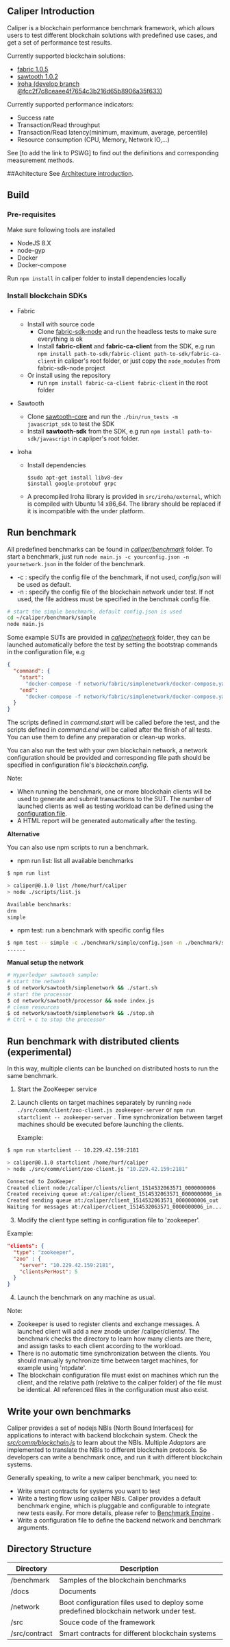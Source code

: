 ## Caliper Introduction

Caliper is a blockchain performance benchmark framework, which allows users to test different blockchain solutions with predefined use cases, and get a set of performance test results.

Currently supported blockchain solutions:

* [fabric 1.0.5](https://github.com/hyperledger/fabric)
* [sawtooth 1.0.2](https://github.com/hyperledger/sawtooth-core)
* [Iroha (develop branch @fcc2f7c8ceaee4f7654c3b216d65b8906a35f633)](https://github.com/hyperledger/iroha)

Currently supported performance indicators:

* Success rate
* Transaction/Read throughput
* Transaction/Read latency(minimum, maximum, average, percentile)
* Resource consumption (CPU, Memory, Network IO,...)

See [to add the link to PSWG] to find out the definitions and corresponding measurement methods.

##Achitecture
See [Architecture introduction](docs/Architecture.md).

## Build

### Pre-requisites

Make sure following tools are installed

* NodeJS 8.X
* node-gyp
* Docker
* Docker-compose

Run `npm install` in caliper folder to install dependencies locally

### Install blockchain SDKs

* Fabric

  * Install with source code
    * Clone [fabric-sdk-node](https://github.com/hyperledger/fabric-sdk-node) and run the headless tests to make sure everything is ok
    * Install **fabric-client** and **fabric-ca-client** from the SDK, e.g run `npm install path-to-sdk/fabric-client path-to-sdk/fabric-ca-client` in caliper's root folder, or just copy the `node_modules` from fabric-sdk-node project
  * Or install using the repository
    * run `npm install fabric-ca-client fabric-client` in the root folder

* Sawtooth

  * Clone [sawtooth-core](https://github.com/hyperledger/sawtooth-core) and run the `./bin/run_tests -m javascript_sdk` to test the SDK
  * Install **sawtooth-sdk** from the SDK, e.g run `npm install path-to-sdk/javascript` in capliper's root folder.

* Iroha

  * Install dependencies

    ```
    $sudo apt-get install libv8-dev
    $install google-protobuf grpc
    ```

  * A precompiled Iroha library is provided in `src/iroha/external`, which is compiled with Ubuntu 14 x86_64. The library should be replaced if it is incompatible with the under platform.

## Run benchmark

All predefined benchmarks can be found in [_caliper/benchmark_](./benchmark) folder.
To start a benchmark, just run `node main.js -c yourconfig.json -n yournetwork.json` in the folder of the benchmark.

* -c : specify the config file of the benchmark, if not used, _config.json_ will be used as default.
* -n : specify the config file of the blockchain network under test. If not used, the file address must be specified in the benchmak config file.

```bash
# start the simple benchmark, default config.json is used
cd ~/caliper/benchmark/simple
node main.js
```

Some example SUTs are provided in [_caliper/network_](./network) folder, they can be launched automatically before the test by setting the bootstrap commands in the configuration file, e.g

```json
{
  "command": {
    "start":
      "docker-compose -f network/fabric/simplenetwork/docker-compose.yaml up -d",
    "end":
      "docker-compose -f network/fabric/simplenetwork/docker-compose.yaml down;docker rm $(docker ps -aq)"
  }
}
```

The scripts defined in _command.start_ will be called before the test, and the scripts defined in _command.end_ will be called after the finish of all tests. You can use them to define any preparation or clean-up works.

You can also run the test with your own blockchain network, a network configuration should be provided and corresponding file path should be specified in configuration file's _blockchain.config_.

Note:

* When running the benchmark, one or more blockchain clients will be used to generate and submit transactions to the SUT. The number of launched clients as well as testing workload can be defined using the [configuration file](./docs/Architecture.md#configuration-file).
* A HTML report will be generated automatically after the testing.

**Alternative**

You can also use npm scripts to run a benchmark.

* npm run list: list all available benchmarks

```bash
$ npm run list

> caliper@0.1.0 list /home/hurf/caliper
> node ./scripts/list.js

Available benchmarks:
drm
simple
```

* npm test: run a benchmark with specific config files

```bash
$ npm test -- simple -c ./benchmark/simple/config.json -n ./benchmark/simple/fabric.json
......
```

**Manual setup the network**

```bash
# Hyperledger sawtooth sample:
# start the network
$ cd network/sawtooth/simplenetwork && ./start.sh
# start the processor
$ cd network/sawtooth/processor && node index.js
# clean resources
$ cd network/sawtooth/simplenetwork && ./stop.sh
# Ctrl + c to stop the processor
```

## Run benchmark with distributed clients (experimental)

In this way, multiple clients can be launched on distributed hosts to run the same benchmark.

1.  Start the ZooKeeper service
2.  Launch clients on target machines separately by running `node ./src/comm/client/zoo-client.js zookeeper-server` or `npm run startclient -- zookeeper-server` . Time synchronization between target machines should be executed before launching the clients.

    Example:

```bash
$ npm run startclient -- 10.229.42.159:2181

> caliper@0.1.0 startclient /home/hurf/caliper
> node ./src/comm/client/zoo-client.js "10.229.42.159:2181"

Connected to ZooKeeper
Created client node:/caliper/clients/client_1514532063571_0000000006
Created receiving queue at:/caliper/client_1514532063571_0000000006_in
Created sending queue at:/caliper/client_1514532063571_0000000006_out
Waiting for messages at:/caliper/client_1514532063571_0000000006_in......
```

3.  Modify the client type setting in configuration file to 'zookeeper'.

Example:

```json
"clients": {
  "type": "zookeeper",
  "zoo" : {
    "server": "10.229.42.159:2181",
    "clientsPerHost": 5
  }
}
```

4.  Launch the benchmark on any machine as usual.

Note:

* Zookeeper is used to register clients and exchange messages. A launched client will add a new znode under /caliper/clients/. The benchmark checks the directory to learn how many clients are there, and assign tasks to each client according to the workload.
* There is no automatic time synchronization between the clients. You should manually synchronize time between target machines, for example using 'ntpdate'.
* The blockchain configuration file must exist on machines which run the client, and the relative path (relative to the caliper folder) of the file must be identical. All referenced files in the configuration must also exist.

## Write your own benchmarks

Caliper provides a set of nodejs NBIs (North Bound Interfaces) for applications to interact with backend blockchain system. Check the [_src/comm/blockchain.js_](./src/comm/blockchain.js) to learn about the NBIs. Multiple _Adaptors_ are implemented to translate the NBIs to different blockchain protocols. So developers can write a benchmark once, and run it with different blockchain systems.

Generally speaking, to write a new caliper benchmark, you need to:

* Write smart contracts for systems you want to test
* Write a testing flow using caliper NBIs. Caliper provides a default benchmark engine, which is pluggable and configurable to integrate new tests easily. For more details, please refer to [Benchmark Engine](./docs/Architecture.md#benchmark-engine) .
* Write a configuration file to define the backend network and benchmark arguments.

## Directory Structure

| **Directory** | **Description**                                                                        |
| ------------- | -------------------------------------------------------------------------------------- |
| /benchmark    | Samples of the blockchain benchmarks                                                   |
| /docs         | Documents                                                                              |
| /network      | Boot configuration files used to deploy some predefined blockchain network under test. |
| /src          | Souce code of the framework                                                            |
| /src/contract | Smart contracts for different blockchain systems                                       |
